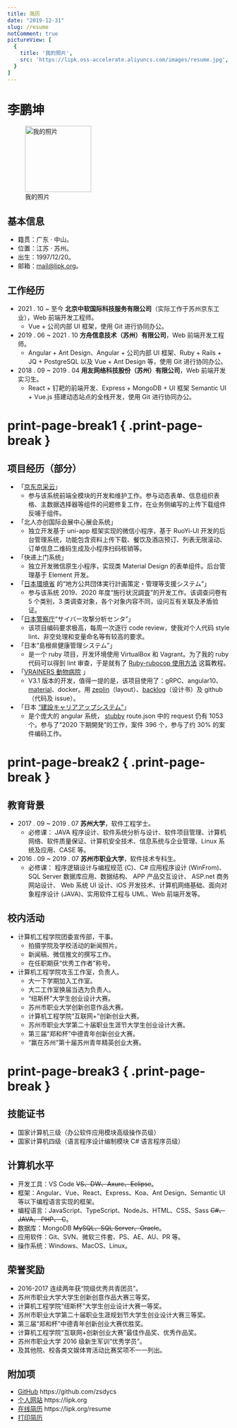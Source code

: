 ```yaml
---
title: 简历
date: "2019-12-31"
slug: /resume
notComment: true
pictureView: [
  {
    title: '我的照片',
    src: 'https://lipk.oss-accelerate.aliyuncs.com/images/resume.jpg',
  }
]
---
```


# 李鹏坤

<figure class="image">
  <img loading="lazy" src="https://lipk.oss-accelerate.aliyuncs.com/images/resume.jpg" alt="我的照片" title="我的照片" height="150px">
  <figcaption class="image-description">我的照片</figcaption>
</figure>

## 基本信息

- 籍贯：广东 · 中山。
- 位置：江苏 · 苏州。
- 出生：1997/12/20。
- 邮箱：[mail@lipk.org](mailto:mail@lipk.org)。

## 工作经历

- 2021 . 10 ~ 至今 **北京中软国际科技服务有限公司**（实际工作于苏州京东工业），Web 前端开发工程师。
  - Vue + 公司内部 UI 框架，使用 Git 进行协同办公。
- 2019 . 06 ~ 2021 . 10 **方舟信息技术（苏州）有限公司**，Web 前端开发工程师。
  - Angular + Ant Design、Angular + 公司内部 UI 框架、Ruby + Rails + JQ + PostgreSQL 以及 Vue + Ant Design 等，使用 Git 进行协同办公。
- 2018 . 09 ~ 2019 . 04 **用友网络科技股份（苏州）有限公司**，Web 前端开发实习生。
  - React + 钉耙的前端开发、Express + MongoDB + UI 框架 Semantic UI + Vue.js 搭建动态站点的全栈开发，使用 Git 进行协同办公。

# print-page-break1 { .print-page-break }

## 项目经历（部分）

- 「[京东京采云](https://www.jdbusiness.com/jdsolution_cy.html)」
  - 参与该系统前端全模块的开发和维护工作。参与动态表单、信息组织表格、主数据选择器等组件的问题修复工作，在业务侧编写的上传下载组件反哺于组件。
- 「北人亦创国际会展中心展会系统」
  - 独立开发基于 uni-app 框架实现的微信小程序，基于 RuoYi-UI 开发的后台管理系统，功能包含资料上传下载、餐饮及酒店预订、列表无限滚动、订单信息二维码生成及小程序扫码核销等。
- 「快递上门系统」
  - 独立开发微信原生小程序，实现类 Material Design 的表单组件。后台管理基于 Element 开发。
- 「[日本環境省](https://www.env.go.jp/) 的“地方公共団体実行計画策定・管理等支援システム”」
  - 参与该系统 2019、2020 年度“施行状況調査”的开发工作。该调查问卷有 5 个类别，3 类调查对象，各个对象内容不同，设问互有关联及矛盾验证。
- 「[日本警察庁](https://www.npa.go.jp/)“サイバー攻撃分析センタ”」
  - 该项目编码要求极高，每周一次逐行 code review，使我对个人代码 style lint、非空处理和变量命名等有较高的要求。
- 「日本“島根県健康管理システム”」
  - 是一个 ruby 项目，开发环境使用 VirtualBox 和 Vagrant。为了我的 ruby 代码可以得到 lint 审查，于是就有了 [Ruby-rubocop 使用方法](https://www.lipk.org/blog/2020/05/15/how-to-use-ruby-rubocop/) 这篇教程。
- 「[VRAINERS 動物病院](https://www.vrainers.jp/) 」
  - V3.1 版本的开发，值得一提的是，该项目使用了：gRPC、angular10、[material](https://next.material.angular.io/components)、docker。用 [zeplin](https://zeplin.io/)（layout）、[backlog](https://backlog.com/)（设计书）及 github（代码及 issue）。
- 「日本 [“建設キャリアアップシステム”](https://www.ccus.jp/p/info)」
  - 是个庞大的 angular 系统， [stubby](https://www.npmjs.com/package/stubby) route.json 中的 request 仍有 1053 个。参与了“2020 下期開発”的工作，案件 396 个，参与了约 30% 的案件编码工作。

# print-page-break2 { .print-page-break }

## 教育背景

- 2017 . 09 ~ 2019 . 07 **苏州大学**，软件工程学士。
  - 必修课：
    JAVA 程序设计、软件系统分析与设计、软件项目管理、计算机网络、软件质量保证、计算机安全技术、信息系统与企业管理、Linux 系统及应用、CASE 等。
- 2016 . 09 ~ 2019 . 07 **苏州市职业大学**，软件技术专科生。
  - 必修课：
    程序逻辑设计与编程规范 (C)、C# 应用程序设计 (WinFrom)、 SQL Server 数据库应用、数据结构、 APP 产品交互设计、 ASP.net 商务网站设计、 Web 系统 UI 设计、iOS 开发技术、计算机网络基础、面向对象程序设计 (JAVA)、实用软件工程与 UML、Web 前端开发等。

## 校内活动

- 计算机工程学院团委宣传部，干事。
  - 拍摄学院及学校活动的新闻照片。
  - 新闻稿、微信推文的撰写工作。
  - 在任职期获“优秀工作者”称号。
- 计算机工程学院攻玉工作室，负责人。
  - 大一下学期加入工作室。
  - 大二工作室换届当选为负责人。
  - “纽斯杯”大学生创业设计大赛。
  - 苏州市职业大学创新创意作品大赛。
  - 计算机工程学院“互联网+”创新创业大赛。
  - 苏州市职业大学第二十届职业生涯节大学生创业设计大赛。
  - 第三届“郑和杯”中德青年创新创业大赛。
  - “赢在苏州”第十届苏州青年精英创业大赛。

# print-page-break3 { .print-page-break }

## 技能证书

- 国家计算机三级（办公软件应用模块高级操作员级）
- 国家计算机四级（语言程序设计编制模块 C# 语言程序员级）

## 计算机水平

- 开发工具：VS Code ~~VS、DW、Axure、Eclipse~~。
- 框架：Angular、Vue、React、Express、Koa、Ant Design、Semantic UI 等以下编程语言实现的框架。
- 编程语言：JavaScript、TypeScript、NodeJs、HTML、CSS、Sass ~~C#、JAVA、 PHP、 C~~。
- 数据库：MongoDB ~~MySQL、SQL Server、Oracle~~。
- 应用软件：Git、SVN、微软三件套、PS、AE、AU、PR 等。
- 操作系统：Windows、MacOS、Linux。

## 荣誉奖励

- 2016-2017 连续两年获“院级优秀共青团员”。
- 苏州市职业大学大学生创新创意作品大赛三等奖。
- 计算机工程学院“纽斯杯”大学生创业设计大赛一等奖。
- 苏州市职业大学第二十届职业生涯规划节大学生创业设计大赛三等奖。
- 第三届“郑和杯”中德青年创新创业大赛优胜奖。
- 计算机工程学院“互联网+创新创业大赛”最佳作品奖、优秀作品奖。
- 苏州市职业大学 2016 级新生军训“优秀学员”。
- 及其他院、校各类文娱体育活动比赛奖项不一一列出。

<!-- ## 自我评价

1. 良好的沟通与表达能力，善于聆听，乐观幽默，以诚待人。
2. 良好的心态和责任感，吃苦耐劳，擅于团队合作，勇于面对挑战。
3. 良好的自主学习能力，善于发现、解决问题，勤于研究不断提高。 -->

## 附加项

<ul>
  <li><a href="https://github.com/zsdycs" target="_blank">GitHub</a><span class="print"> https://github.com/zsdycs</span></li>
  <li><a href="/" target="_blank">个人网站</a><span class="print"> https://lipk.org</span></li>
  <li class="print-li"><a href="/resume" target="_blank">在线简历</a><span> https://lipk.org/resume</span></li>
  <li class="notPrint"><a href="javascript:void(0);" onclick="window.print()" title="推荐使用基于 Chromium 的浏览器">打印简历</a></li>
</ul>

